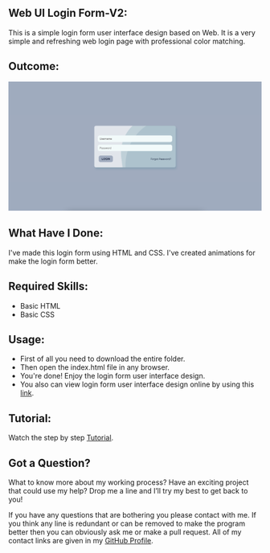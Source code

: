 ## Web UI Login Form-V2:
This is a simple login form user interface design based on Web. It is a very simple and refreshing web login page with professional color matching.


## Outcome:
<p align="center">
<a href="https://mdrakibulislam-zero.github.io/WebUILoginFormV2/" ><img width="1000px" height="auto" title="Login Form" alt="Login Form" src="https://github.com/mdrakibulislam-zero/WebUILoginFormV2/blob/main/Outcome.png" /></a></p>


## What Have I Done:
I've made this login form using HTML and CSS. I've created animations for make the login form better.


## Required Skills:
- Basic HTML
- Basic CSS


## Usage:
- First of all you need to download the entire folder.
- Then open the index.html file in any browser.
- You're done! Enjoy the login form user interface design.
- You also can view login form user interface design online by using this <a href="https://mdrakibulislam-zero.github.io/WebUILoginFormV2/" > link</a>.


## Tutorial:
Watch the step by step <a href="#">Tutorial</a>.


## Got a Question?
What to know more about my working process? Have an exciting project that could use my help? Drop me a line and I’ll try my best to get back to you!

If you have any questions that are bothering you please contact with me. If you think any line is redundant or can be removed to make the program better then you can obviously ask me or make a pull request. All of my contact links are given in my <a href="https://github.com/mdrakibulislam-zero/"> GitHub Profile</a>.

